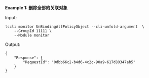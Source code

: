 **Example 1: 删除全部的关联对象**



Input: 

```
tccli monitor UnBindingAllPolicyObject --cli-unfold-argument  \
    --GroupId 11111 \
    --Module monitor
```

Output: 
```
{
    "Response": {
        "RequestId": "0dbb66c2-b4d6-4c2c-90a9-617d80347ab5"
    }
}
```

